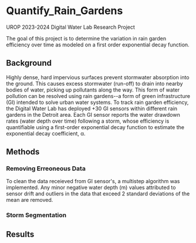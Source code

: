 # Quantify_Rain_Gardens
UROP 2023-2024 Digital Water Lab Research Project

The goal of this project is to determine the variation in rain garden efficiency over time as modeled on a first order exponential decay function.

## Background
Highly dense, hard impervious surfaces prevent stormwater absorption into the ground. This causes excess stormwater (run-off) to drain into nearby bodies of water, picking up pollutants along the way. This form of water pollution can be resolved using rain gardens--a form of green infrastructure (GI) intended to solve urban water systems. To track rain garden efficiency, the Digital Water Lab has deployed +30 GI sensors within different rain gardens in the Detroit area. Each GI sensor reports the water drawdown rates (water depth over time) following a storm, whose efficiency is quantifiable using a first-order exponential decay function to estimate the exponential decay coefficient, α.

## Methods
### Removing Erreoneous Data
To clean the data receieved from GI sensor's, a multistep algorithm was implemented. Any minor negative water depth (m) values attributed to sensor drift and outliers in the data that exceed 2 standard deviations of the mean are removed.

### Storm Segmentation


## Results
